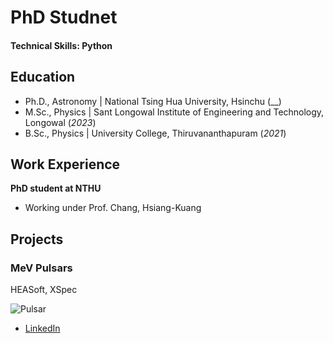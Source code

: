 # PhD Studnet

#### Technical Skills: Python

## Education
- Ph.D., Astronomy | National Tsing Hua University, Hsinchu (__)								       		
- M.Sc., Physics	| Sant Longowal Institute of Engineering and Technology, Longowal (_2023_)	 			        		
- B.Sc., Physics | University College, Thiruvananthapuram (_2021_)

## Work Experience
**PhD student at NTHU**
- Working under Prof. Chang, Hsiang-Kuang

## Projects
### MeV Pulsars
HEASoft, XSpec



![Pulsar](/assets/img/)



- [LinkedIn](https://www.linkedin.com/in/koothodilabhijithaugustine/)

